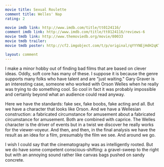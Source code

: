 ```yaml
---
movie title: Sexual Roulette
comment title: Welles' Nap
rating: 2

movie imdb link: http://www.imdb.com/title/tt0124116/
comment imdb link: http://www.imdb.com/title/tt0124116/reviews-6
movie tmdb link: http://www.themoviedb.org/movie/80033
movie tmdb trailer: 
movie tmdb poster: http://cf2.imgobject.com/t/p/original/qYYYNEjHdH2qKTQPMAPzsIrUzLK.jpg

layout: comment
---
```


I make a minor hobby out of finding bad films that are based on clever ideas. Oddly, soft core has many of these. I suppose it is because the genre supports many folks who have talent and are "just waiting." Gary Graver is an interesting case, someone who worked with Orson Welles when he really was trying to do something cool. So cool in fact it was probably impossible and certainly beyond what an audience could read anyway.

Here we have the standards: fake sex, fake boobs, fake acting and all. But we have a character that looks like Orson. And we have a Wellesian construction: a fabricated circumstance for amusement about a fabricated circumstance for amusement. Both are combined with caprice. The Welles character is the driver of events but in a twist we discover he really works for the viewer-voyeur. And then, and then, in the final analysis we have the result as an idea for a film, presumably the film we see. And around we go.

I wish I could say that the cinematography was as intelligently rooted. But we do have some competent conscious-shifting: a gravel-sweep to the right but with an annoying sound rather like canvas bags pushed on sandy concrete.
